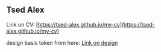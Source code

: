 ## Tsed Alex

Link on CV: [https://tsed-alex.github.io/my-cv](https://tsed-alex.github.io/my-cv)

design basis taken from here:
[Link on design](https://s.tmimgcdn.com/scr/800x1200/71900/jeams-cleans-resume-template_71919-original.jpg)

